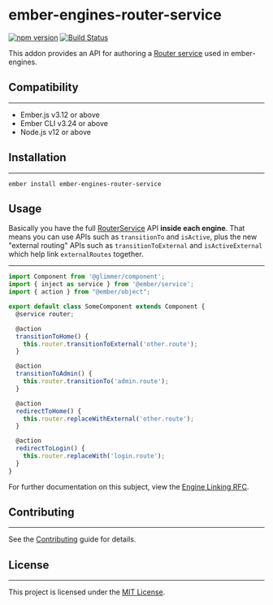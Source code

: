 # ember-engines-router-service

[![npm version](https://badge.fury.io/js/ember-engines-router-service.svg)](https://badge.fury.io/js/ember-engines-router-service)
[![Build Status](https://github.com/villander/ember-engines-router-service/workflows/CI/badge.svg)](https://github.com/villander/ember-engines-router-service/actions?query=workflow%3ACI)

This addon provides an API for authoring a [Router service](https://api.emberjs.com/ember/release/classes/RouterService) used in ember-engines.


## Compatibility
------------------------------------------------------------------------------

* Ember.js v3.12 or above
* Ember CLI v3.24 or above
* Node.js v12 or above


## Installation
------------------------------------------------------------------------------

```
ember install ember-engines-router-service
```


## Usage

Basically you have the full [RouterService](https://api.emberjs.com/ember/release/classes/RouterService) API **inside each engine**. That means you can use APIs such as `transitionTo` and `isActive`, plus the new "external routing" APIs such as `transitionToExternal` and `isActiveExternal` which help link `externalRoutes` together.

------------------------------------------------------------------------------
```js
import Component from '@glimmer/component';
import { inject as service } from '@ember/service';
import { action } from "@ember/object";

export default class SomeComponent extends Component {
  @service router;

  @action
  transitionToHome() {
    this.router.transitionToExternal('other.route');
  }

  @action
  transitionToAdmin() {
    this.router.transitionTo('admin.route');
  }

  @action
  redirectToHome() {
    this.router.replaceWithExternal('other.route');
  }

  @action
  redirectToLogin() {
    this.router.replaceWith('login.route');
  }
}
```

For further documentation on this subject, view the [Engine Linking RFC](https://github.com/emberjs/rfcs/pull/122).


## Contributing
------------------------------------------------------------------------------

See the [Contributing](CONTRIBUTING.md) guide for details.


## License
------------------------------------------------------------------------------

This project is licensed under the [MIT License](LICENSE.md).
